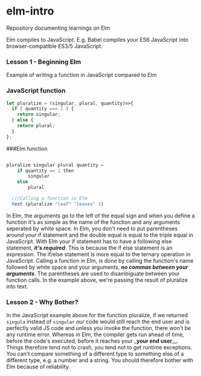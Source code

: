 # elm-intro
Repository documenting learnings on Elm

Elm compiles to JavaScript. E.g. Babel compiles your ES6 JavaScript into browser-compatible ES3/5 JavaScript.


### Lesson 1 - Beginning Elm
Example of writing a function in JavaScript compared to Elm

### JavaScript function
```js
let pluralize = (singular, plural, quantity)=>{
  if ( quantity === 1 ) {
    return singular;
  } else {
    return plural;
  }
};
```

###Elm function
```js

pluralize singular plural quantity =
    if quantity == 1 then
        singular
    else
        plural

  ///Calling a function in Elm
  text (pluralize "leaf" "leaves" 1)
```

In Elm, the arguments go to the left of the equal sign and when you define a function it's as simple as the name of the function and any arguments seperated by white space.
In Elm, you don't need to put parentheses around your if statement and the double equal is equal to the triple equal in JavaScript. With Elm your if statement has to have a following else statement, _**it's required**_. This is because the if else statement is an expression. The if/else statement is more equal to the ternary operation in JavaScript. Calling a function in Elm, is done by calling the function's name followed by white space and your arguments, _**no commas between your arguments**_. The parentheses are used to disambiguate between your function calls. In the example above, we're passing the result of pluralize into text.

### Lesson 2 - Why Bother?
In the JavaScript example above for the function pluralize, if we returned `singula` instead of `singular` our code would still reach the end user and is perfectly valid JS code and unless you invoke the function, there won't be any runtime error.
Whereas in Elm, the compiler gets run ahead of time, before the code's executed, before it reaches your _**your end user**__. Things therefore tend not to crash, you tend not to get runtime exceptions.  You can't compare something of a different type to something else of a different type, e.g. a number and a string. You should therefore bother with Elm because of reliability.
